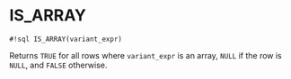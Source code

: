 # IS_ARRAY


`#!sql IS_ARRAY(variant_expr)`

Returns `TRUE` for all rows where `variant_expr` is an array, `NULL` if the
row is `NULL`, and `FALSE` otherwise.


